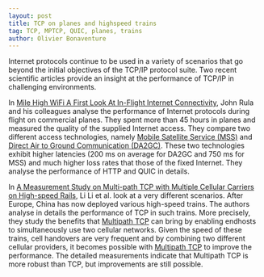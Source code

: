 ```yaml
---
layout: post
title: TCP on planes and highspeed trains
tag: TCP, MPTCP, QUIC, planes, trains
author: Olivier Bonaventure
---
```



Internet protocols continue to be used in a variety of scenarios that go beyond the initial objectives of the TCP/IP protocol suite. Two recent scientific articles provide an insight at the performance of TCP/IP in challenging environments.

In [Mile High WiFi A First Look At In-Flight Internet Connectivity](http://www.cs.northwestern.edu/~jpr123/papers/www-flight.pdf),  John Rula and his colleagues analyse the performance of Internet protocols during flight on commercial planes. They spent more than 45 hours in planes and measured the quality of the supplied Internet access. They compare two different access technologies, namely [Mobile Satellite Service (MSS)](https://en.wikipedia.org/wiki/Mobile-satellite_service) and [Direct Air to Ground Communication (DA2GC)](https://www.etsi.org/deliver/etsi_tr/103100_103199/103108/01.01.01_60/tr_103108v010101p.pdf). These two technologies exhibit higher latencies (200 ms on average for DA2GC and 750 ms for MSS) and much higher loss rates that those of the fixed Internet. They analyse the performance of HTTP and QUIC in details.

In [A Measurement Study on Multi-path TCP with Multiple Cellular Carriers on High-speed Rails](https://www.cs.purdue.edu/homes/chunyi/pubs/sigcomm18-li.pdf), Li Li et al. look at a very different scenarios. After Europe, China has now deployed various high-speed trains. The authors analyse in details the performance of TCP in such trains. More precisely, they study the benefits that [Multipath TCP](https://www.multipath-tcp.org) can bring by enabling endhosts to simultaneously use two cellular networks. Given the speed of these trains, cell handovers are very frequent and by combining two different cellular providers, it becomes possible with [Multipath TCP](https://www.multipath-tcp.org) to improve the performance. The detailed measurements indicate that Multipath TCP is more robust than TCP, but improvements are still possible.
